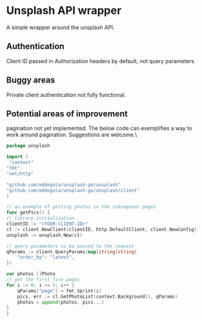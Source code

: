 # Unsplash API wrapper

A simple wrapper around the unsplash API.

## Authentication

Client ID passed in Authorization headers by default, not query parameters.

## Buggy areas

Private client authentication not fully functional.

## Potential areas of improvement

pagination not yet implemented.
The below code can exemplifies a way to work around pagination. Suggestions are welcome.\

```go
package unsplash

import (
 "context"
"fmt"
"net/http"

"github.com/eddogola/unsplash-go/unsplash"
"github.com/eddogola/unsplash-go/unsplash/client"
)

// an example of getting photos in the subsequent pages
func getPics() {
// library initialization
clientID := "<YOUR-CLIENT-ID>"
cl := client.NewClient(clientID, http.DefaultClient, client.NewConfig())
unsplash := unsplash.New(cl)

// query parameters to be passed to the request
qParams := client.QueryParams(map[string]string{
    "order_by": "latest",
})

var photos []Photo
// get the first five pages
for i := 0; i <= 5; i++ {
    qParams["page"] = fmt.Sprint(i)
    pics, err := cl.GetPhotoList(context.Background(), qParams)
    photos = append(photos, pics...)
}
}

```
